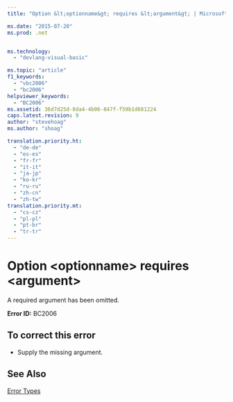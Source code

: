 ```yaml
---
title: "Option &lt;optionname&gt; requires &lt;argument&gt; | Microsoft Docs"

ms.date: "2015-07-20"
ms.prod: .net


ms.technology: 
  - "devlang-visual-basic"

ms.topic: "article"
f1_keywords: 
  - "vbc2006"
  - "bc2006"
helpviewer_keywords: 
  - "BC2006"
ms.assetid: 36d7d25d-8da4-4b06-847f-f59b1d681224
caps.latest.revision: 9
author: "stevehoag"
ms.author: "shoag"

translation.priority.ht: 
  - "de-de"
  - "es-es"
  - "fr-fr"
  - "it-it"
  - "ja-jp"
  - "ko-kr"
  - "ru-ru"
  - "zh-cn"
  - "zh-tw"
translation.priority.mt: 
  - "cs-cz"
  - "pl-pl"
  - "pt-br"
  - "tr-tr"
---
```

# Option &lt;optionname&gt; requires &lt;argument&gt;
A required argument has been omitted.  
  
 **Error ID:** BC2006  
  
## To correct this error  
  
-   Supply the missing argument.  
  
## See Also  
 [Error Types](../../visual-basic/programming-guide/language-features/error-types.md)